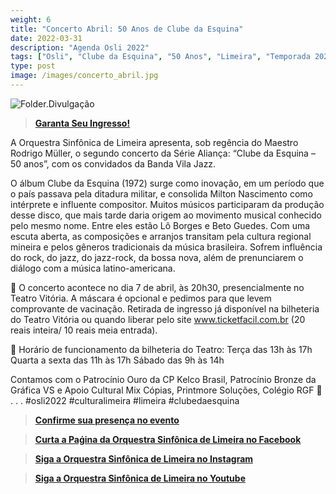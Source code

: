 ```yaml
---
weight: 6
title: "Concerto Abril: 50 Anos de Clube da Esquina"
date: 2022-03-31
description: "Agenda Osli 2022"
tags: ["Osli", "Clube da Esquina", "50 Anos", "Limeira", "Temporada 2022", "Abril", "Vila Jazz", "Popular", "Convidados"]
type: post
image: /images/concerto_abril.jpg
---
```


![Folder.Divulgação](/images/concerto_abril.jpg "II Concerto  da Temporada - Osli 2022: 50 Anos de Clube da Esquina!")


> [**Garanta Seu Ingresso!**](<https://www.ticketfacil.com.br/eventos/tv-2-concerto-abertura-da-temporada-2022-50-anos-do-clube-da-esquina.aspx> "Ticket Fácil") 

A Orquestra Sinfônica de Limeira apresenta, sob regência do Maestro Rodrigo Müller, o segundo concerto da Série Aliança: “Clube da Esquina – 50 anos”, com os convidados da Banda Vila Jazz. 

O álbum Clube da Esquina (1972) surge como inovação, em um período que o país passava pela ditadura militar, e consolida Milton Nascimento como intérprete e influente compositor. Muitos músicos participaram da produção desse disco, que mais tarde daria origem ao movimento musical conhecido pelo mesmo nome. Entre eles estão Lô Borges e Beto Guedes. Com uma escuta aberta, as composições e arranjos transitam pela cultura regional mineira e pelos gêneros tradicionais da música brasileira. Sofrem influência do rock, do jazz, do jazz-rock, da bossa nova, além de prenunciarem o diálogo com a música latino-americana. 

📍 O concerto acontece no dia 7 de abril, às 20h30, presencialmente no Teatro Vitória. A máscara é opcional e pedimos para que levem comprovante de vacinação. Retirada de ingresso já disponível na bilheteria do Teatro Vitória ou quando liberar pelo site www.ticketfacil.com.br (20 reais inteira/ 10 reais meia entrada).

📍 Horário de funcionamento da bilheteria do Teatro:
Terça das 13h às 17h
Quarta a sexta das 11h às 17h
Sábado das 9h às 14h


Contamos com o Patrocínio Ouro da CP Kelco Brasil, Patrocínio Bronze da Gráfica VS e Apoio Cultural Mix Cópias, Printmore Soluções, Colégio RGF 👏
.
.
.
#osli2022 #culturalimeira #limeira #clubedaesquina

> [**Confirme sua presença no evento**](<https://web.facebook.com/events/284732440505734/?ref=newsfeed> "Concerto Clube da Esquina - 50 anos - Orquestra Sinfônica de Limeira - Temporada 2022") 

> [**Curta a Paǵina da Orquestra Sinfônica de Limeira no Facebook**](<https://web.facebook.com/sinfonicadelimeira> "Concerto Clube da Esquina - 50 anos - Orquestra Sinfônica de Limeira - Temporada 2022") 

> [**Siga a Orquestra Sinfônica de Limeira no Instagram**](<https://www.instagram.com/orquestrasinfonicadelimeira/> "Concerto Clube da Esquina - 50 anos - Orquestra Sinfônica de Limeira - Temporada 2022") 

> [**Siga a Orquestra Sinfônica de Limeira no Youtube**](<https://www.youtube.com/channel/UCYT-A4VwN34B1GtL7ZRGxDQ> "Concerto Clube da Esquina - 50 anos - Orquestra Sinfônica de Limeira - Temporada 2022") 
